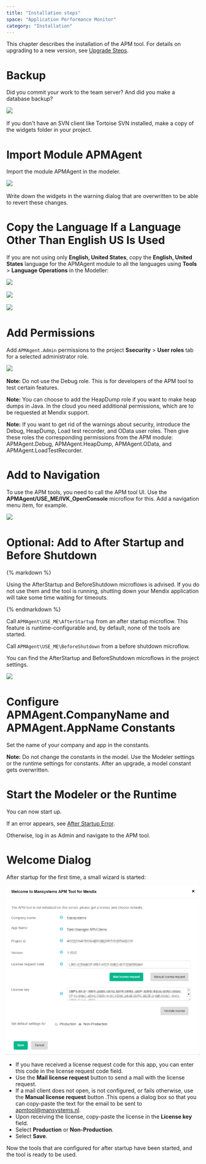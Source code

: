 ```yaml
---
title: "Installation steps"
space: "Application Performance Monitor"
category: "Installation"
---
```

This chapter describes the installation of the APM tool. For details on upgrading to a new version, see [Upgrade Steps](upgrade-steps).

# Backup

Did you commit your work to the team server? And did you make a database backup?

![](attachments/Installation_steps/Commit.png)

If you don't have an SVN client like Tortoise SVN installed, make a copy of the widgets folder in your project.

# Import Module APMAgent

Import the module APMAgent in the modeler.

![](attachments/Installation_steps/Import_Module_Package.png)

Write down the widgets in the warning dialog that are overwritten to be able to revert these changes.

# Copy the Language If a Language Other Than English US Is Used

If you are not using only **English, United States**, copy the **English, United States** language for the APMAgent module to all the languages using **Tools** > **Language Operations** in the Modeller:

![](attachments/Installation_steps/Language_Operations_Header.png)

![](attachments/Installation_steps/Language_Operations_APM.png)

![](attachments/Installation_steps/Language_Operations_Footer.png)

# Add Permissions

Add `APMAgent.Admin` permissions to the project **Ssecurity** > **User roles** tab for a selected administrator role.

![](attachments/Installation_steps/Add_Permissions.png)

**Note:** Do not use the Debug role. This is for developers of the APM tool to test certain features.

**Note:** You can choose to add the HeapDump role if you want to make heap dumps in Java. In the cloud you need additional permissions, which are to be requested at Mendix support.

**Note:** If you want to get rid of the warnings about security, introduce the Debug, HeapDump, Load test recorder, and OData user roles. Then give these roles the corresponding permissions from the APM module: APMAgent.Debug, APMAgent.HeapDump, APMAgent.OData, and APMAgent.LoadTestRecorder.

# Add to Navigation

To use the APM tools, you need to call the APM tool UI. Use the **APMAgent/USE_ME/IVK_OpenConsole** microflow for this. Add a navigation menu item, for example.

![](attachments/Installation_steps/Add_To_Navigation.png)

# Optional: Add to After Startup and Before Shutdown

<div class="alert alert-info">{% markdown %}

Using the AfterStartup and BeforeShutdown microflows is advised. If you do not use them and the tool is running, shutting down your Mendix application will take some time waiting for timeouts.

{% endmarkdown %}</div>

Call `APMAgent\USE_ME\AfterStartup` from an after startup microflow. This feature is runtime-configurable and, by default, none of the tools are started.

Call `APMAgent\USE_ME\BeforeShutdown` from a before shutdown microflow.

You can find the AfterStartup and BeforeShutdown microflows in the project settings.

![](attachments/Installation_steps/Project_Settings_After_Startup.png)

# Configure APMAgent.CompanyName and APMAgent.AppName Constants

Set the name of your company and app in the constants. 

**Note:** Do not change the constants in the model. Use the Modeler settings or the runtime settings for constants. After an upgrade, a model constant gets overwritten.

# Start the Modeler or the Runtime

You can now start up.

If an error appears, see [After Startup Error](/APM/after-startup-error).

Otherwise, log in as Admin and navigate to the APM tool.

# Welcome Dialog

After startup for the first time, a small wizard is started:

![](attachments/Installation_steps/Welcome_Dialog.png)

*   If you have received a license request code for this app, you can enter this code in the 
license request code field.   
*   Use the **Mail license request** button to send a mail with the license request.
*   If a mail client does not open, is not configured, or fails otherwise, use the **Manual 
license request** button .This opens a dialog box so that you can copy-paste the text for the email 
to be sent to [apmtool@mansystems.nl](mailto:apmtool@mansystems.nl).
*   Upon receiving the license, copy-paste the license in the **License key** field.
*   Select **Production** or **Non-Production**.
*   Select **Save**.

Now the tools that are configured for after startup have been started, and the tool is ready to be used.
